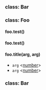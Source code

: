 ### class: Bar

### class: Foo

#### foo.test()

#### foo.test()

#### foo.title(arg, arg)
- `arg` <[number]>
- `arg` <[number]>

### class: Bar

[number]: https://developer.mozilla.org/en-US/docs/Web/JavaScript/Data_structures#Number_type "Number"
